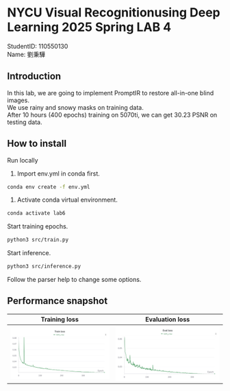 # NYCU Visual Recognitionusing Deep Learning 2025 Spring LAB 4

StudentID: 110550130<br>
Name: 劉秉驊<br>

## Introduction

In this lab, we are going to implement PromptIR to restore all-in-one blind images.<br>
We use rainy and snowy masks on training data.<br>
After 10 hours (400 epochs) training on 5070ti, we can get 30.23 PSNR on testing data.<br>

## How to install
Run locally<br>
1. Import env.yml in conda first.
```bash
conda env create -f env.yml
```
1. Activate conda virtual environment.
```bash
conda activate lab6
```

Start training epochs.<br>
```bash
python3 src/train.py
```

Start inference.<br>
```bash
python3 src/inference.py
```

Follow the parser help to change some options.<br>

## Performance snapshot

|Training loss|Evaluation loss|
|-|-|
|![](./img/besttrainloss.png)|![](./img/bestevalloss.png)|